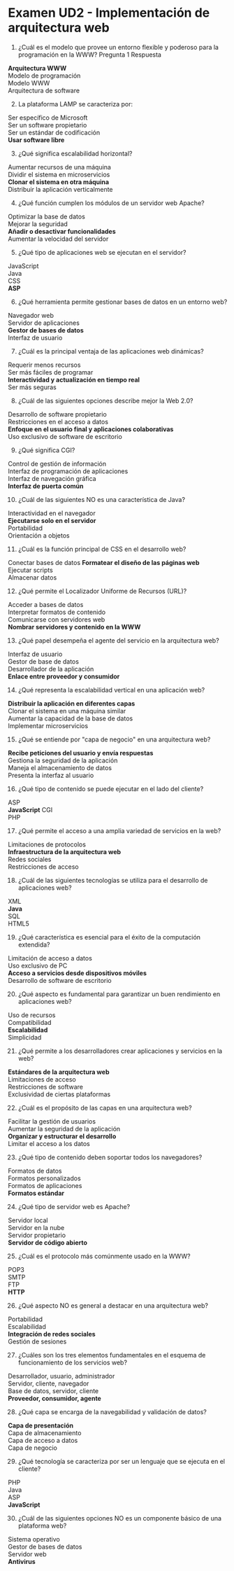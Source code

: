 # Examen UD2 - Implementación de arquitectura web

1. ¿Cuál es el modelo que provee un entorno flexible y poderoso para la programación en la WWW?
Pregunta 1 Respuesta

__Arquitectura WWW__ <br> Modelo de programación <br> Modelo WWW <br> Arquitectura de software

2. La plataforma LAMP se caracteriza por:

Ser específico de Microsoft <br> Ser un software propietario <br> Ser un estándar de codificación <br> __Usar software libre__

3. ¿Qué significa escalabilidad horizontal?

Aumentar recursos de una máquina <br> Dividir el sistema en microservicios <br> __Clonar el sistema en otra máquina__ <br> Distribuir la aplicación verticalmente

4. ¿Qué función cumplen los módulos de un servidor web Apache?

Optimizar la base de datos <br> Mejorar la seguridad <br> __Añadir o desactivar funcionalidades__ <br> Aumentar la velocidad del servidor

5. ¿Qué tipo de aplicaciones web se ejecutan en el servidor?

JavaScript <br> Java <br> CSS <br> __ASP__

6. ¿Qué herramienta permite gestionar bases de datos en un entorno web?

Navegador web <br> Servidor de aplicaciones <br> __Gestor de bases de datos__ <br> Interfaz de usuario

7. ¿Cuál es la principal ventaja de las aplicaciones web dinámicas?

Requerir menos recursos <br> Ser más fáciles de programar <br> __Interactividad y actualización en tiempo real__ <br> Ser más seguras

8. ¿Cuál de las siguientes opciones describe mejor la Web 2.0?

Desarrollo de software propietario <br> Restricciones en el acceso a datos <br> __Enfoque en el usuario final y aplicaciones colaborativas__ <br> Uso exclusivo de software de escritorio

9. ¿Qué significa CGI?

Control de gestión de información <br> Interfaz de programación de aplicaciones <br> Interfaz de navegación gráfica <br> __Interfaz de puerta común__

10. ¿Cuál de las siguientes NO es una característica de Java?

Interactividad en el navegador <br> __Ejecutarse solo en el servidor__ <br> Portabilidad <br> Orientación a objetos

11. ¿Cuál es la función principal de CSS en el desarrollo web?

Conectar bases de datos
__Formatear el diseño de las páginas web__ <br> Ejecutar scripts <br> Almacenar datos

12. ¿Qué permite el Localizador Uniforme de Recursos (URL)?

Acceder a bases de datos <br> Interpretar formatos de contenido <br> Comunicarse con servidores web <br> __Nombrar servidores y contenido en la WWW__

13. ¿Qué papel desempeña el agente del servicio en la arquitectura web?

Interfaz de usuario <br> Gestor de base de datos <br> Desarrollador de la aplicación <br> __Enlace entre proveedor y consumidor__

14. ¿Qué representa la escalabilidad vertical en una aplicación web?

__Distribuir la aplicación en diferentes capas__ <br> Clonar el sistema en una máquina similar <br> Aumentar la capacidad de la base de datos <br> Implementar microservicios

15. ¿Qué se entiende por "capa de negocio" en una arquitectura web?

__Recibe peticiones del usuario y envía respuestas__ <br> Gestiona la seguridad de la aplicación <br> Maneja el almacenamiento de datos <br> Presenta la interfaz al usuario

16. ¿Qué tipo de contenido se puede ejecutar en el lado del cliente?

ASP <br> __JavaScript__ CGI <br> PHP

17. ¿Qué permite el acceso a una amplia variedad de servicios en la web?

Limitaciones de protocolos <br> __Infraestructura de la arquitectura web__ <br> Redes sociales <br> Restricciones de acceso

18. ¿Cuál de las siguientes tecnologías se utiliza para el desarrollo de aplicaciones web?

XML <br> __Java__ <br> SQL <br> HTML5

19. ¿Qué característica es esencial para el éxito de la computación extendida?

Limitación de acceso a datos <br> Uso exclusivo de PC <br> __Acceso a servicios desde dispositivos móviles__ <br> Desarrollo de software de escritorio

20. ¿Qué aspecto es fundamental para garantizar un buen rendimiento en aplicaciones web?

Uso de recursos <br> Compatibilidad <br> __Escalabilidad__ <br> Simplicidad

21. ¿Qué permite a los desarrolladores crear aplicaciones y servicios en la web?

__Estándares de la arquitectura web__ <br> Limitaciones de acceso <br> Restricciones de software <br> Exclusividad de ciertas plataformas

22. ¿Cuál es el propósito de las capas en una arquitectura web?

Facilitar la gestión de usuarios <br> Aumentar la seguridad de la aplicación <br> __Organizar y estructurar el desarrollo__ <br> Limitar el acceso a los datos

23. ¿Qué tipo de contenido deben soportar todos los navegadores?

Formatos de datos <br> Formatos personalizados <br> Formatos de aplicaciones <br> __Formatos estándar__

24. ¿Qué tipo de servidor web es Apache?

Servidor local <br> Servidor en la nube <br> Servidor propietario <br> __Servidor de código abierto__

25. ¿Cuál es el protocolo más comúnmente usado en la WWW?

POP3 <br> SMTP <br> FTP <br> __HTTP__

26. ¿Qué aspecto NO es general a destacar en una arquitectura web?

Portabilidad <br> Escalabilidad <br> __Integración de redes sociales__ <br> Gestión de sesiones

27. ¿Cuáles son los tres elementos fundamentales en el esquema de funcionamiento de los servicios web?

Desarrollador, usuario, administrador <br> Servidor, cliente, navegador <br> Base de datos, servidor, cliente <br> __Proveedor, consumidor, agente__

28. ¿Qué capa se encarga de la navegabilidad y validación de datos?

__Capa de presentación__ <br> Capa de almacenamiento <br> Capa de acceso a datos <br> Capa de negocio

29. ¿Qué tecnología se caracteriza por ser un lenguaje que se ejecuta en el cliente?

PHP <br> Java <br> ASP <br> __JavaScript__

30. ¿Cuál de las siguientes opciones NO es un componente básico de una plataforma web?

Sistema operativo <br> Gestor de bases de datos <br> Servidor web <br> __Antivirus__